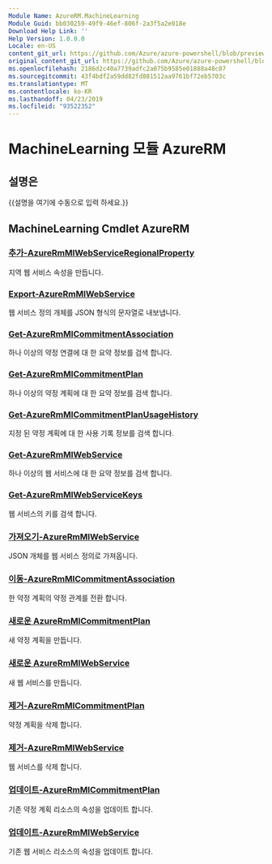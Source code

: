 ```yaml
---
Module Name: AzureRM.MachineLearning
Module Guid: bb030259-49f9-46ef-806f-2a3f5a2e018e
Download Help Link: ''
Help Version: 1.0.0.0
Locale: en-US
content_git_url: https://github.com/Azure/azure-powershell/blob/preview/src/ResourceManager/MachineLearning/Commands.MachineLearning/help/AzureRM.MachineLearning.md
original_content_git_url: https://github.com/Azure/azure-powershell/blob/preview/src/ResourceManager/MachineLearning/Commands.MachineLearning/help/AzureRM.MachineLearning.md
ms.openlocfilehash: 2186d2c40a7739adfc2a075b9585e01888a48c07
ms.sourcegitcommit: 43f4bdf2a59dd82fd881512aa9761bf72eb5703c
ms.translationtype: MT
ms.contentlocale: ko-KR
ms.lasthandoff: 04/23/2019
ms.locfileid: "93522352"
---
```

# MachineLearning 모듈 AzureRM
## 설명은
{{설명을 여기에 수동으로 입력 하세요.}}

## MachineLearning Cmdlet AzureRM
### [추가-AzureRmMlWebServiceRegionalProperty](Add-AzureRmMlWebServiceRegionalProperty.md)
지역 웹 서비스 속성을 만듭니다.

### [Export-AzureRmMlWebService](Export-AzureRmMlWebService.md)
웹 서비스 정의 개체를 JSON 형식의 문자열로 내보냅니다.

### [Get-AzureRmMlCommitmentAssociation](Get-AzureRmMlCommitmentAssociation.md)
하나 이상의 약정 연결에 대 한 요약 정보를 검색 합니다.

### [Get-AzureRmMlCommitmentPlan](Get-AzureRmMlCommitmentPlan.md)
하나 이상의 약정 계획에 대 한 요약 정보를 검색 합니다.

### [Get-AzureRmMlCommitmentPlanUsageHistory](Get-AzureRmMlCommitmentPlanUsageHistory.md)
지정 된 약정 계획에 대 한 사용 기록 정보를 검색 합니다.

### [Get-AzureRmMlWebService](Get-AzureRmMlWebService.md)
하나 이상의 웹 서비스에 대 한 요약 정보를 검색 합니다.

### [Get-AzureRmMlWebServiceKeys](Get-AzureRmMlWebServiceKeys.md)
웹 서비스의 키를 검색 합니다.

### [가져오기-AzureRmMlWebService](Import-AzureRmMlWebService.md)
JSON 개체를 웹 서비스 정의로 가져옵니다.

### [이동-AzureRmMlCommitmentAssociation](Move-AzureRmMlCommitmentAssociation.md)
한 약정 계획의 약정 관계를 전환 합니다.

### [새로운 AzureRmMlCommitmentPlan](New-AzureRmMlCommitmentPlan.md)
새 약정 계획을 만듭니다.

### [새로운 AzureRmMlWebService](New-AzureRmMlWebService.md)
새 웹 서비스를 만듭니다.

### [제거-AzureRmMlCommitmentPlan](Remove-AzureRmMlCommitmentPlan.md)
약정 계획을 삭제 합니다.

### [제거-AzureRmMlWebService](Remove-AzureRmMlWebService.md)
웹 서비스를 삭제 합니다.

### [업데이트-AzureRmMlCommitmentPlan](Update-AzureRmMlCommitmentPlan.md)
기존 약정 계획 리소스의 속성을 업데이트 합니다.

### [업데이트-AzureRmMlWebService](Update-AzureRmMlWebService.md)
기존 웹 서비스 리소스의 속성을 업데이트 합니다.

